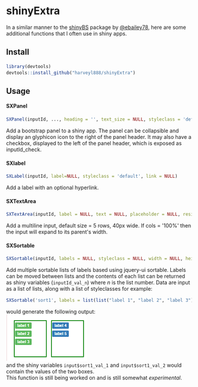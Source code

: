 # shinyExtra
In a similar manner to the [shinyBS](https://github.com/ebailey78/shinyBS) package by [@ebailey78](https://github.com/ebailey78), here are some additional functions that I often use in shiny apps.

## Install

```r
library(devtools)
devtools::install_github("harveyl888/shinyExtra")
```

## Usage
#### SXPanel
``` r
SXPanel(inputId, ..., heading = '', text_size = NULL, styleclass = 'default', checkbox = FALSE, collapsible = FALSE, icon = NULL)
```
Add a bootstrap panel to a shiny app.  The panel can be collapsible and display an glyphicon icon to the right of the panel header.  It may also have a checkbox, displayed to the left of the panel header, which is exposed as inputId_check.
#### SXlabel
``` r
SXLabel(inputId, label=NULL, styleclass = 'default', link = NULL)
```
Add a label with an optional hyperlink.
#### SXTextArea
``` r
SXTextArea(inputId, label = NULL, text = NULL, placeholder = NULL, resizable = TRUE, rows = 5, cols = 40)
```
Add a multiline input, default size = 5 rows, 40px wide.  If cols = '100%' then the input will expand to its parent's width.
#### SXSortable
``` r
SXSortable(inputId, labels = NULL, styleclass = NULL, width = NULL, height = '120px')
```
Add multiple sortable lists of labels based using jquery-ui sortable.  Labels can be moved between lists and the contents of each list can be returned as shiny variables (`inputId_val_n`) where *n* is the list number.
Data are input as a list of lists, along with a list of styleclasses for example:
```r
SXSortable('sort1', labels = list(list("label 1", "label 2", "label 3"), list("label 4", "label 5")), styleclass = list("success", "primary"), height = 100)
```
would generate the following output:  
![](./images/SXSortable_image_01.png)  
and the shiny variables `input$sort1_val_1` and `input$sort1_val_2` would contain the values of the two boxes.  
This function is still being worked on and is still somewhat *experimental*.

